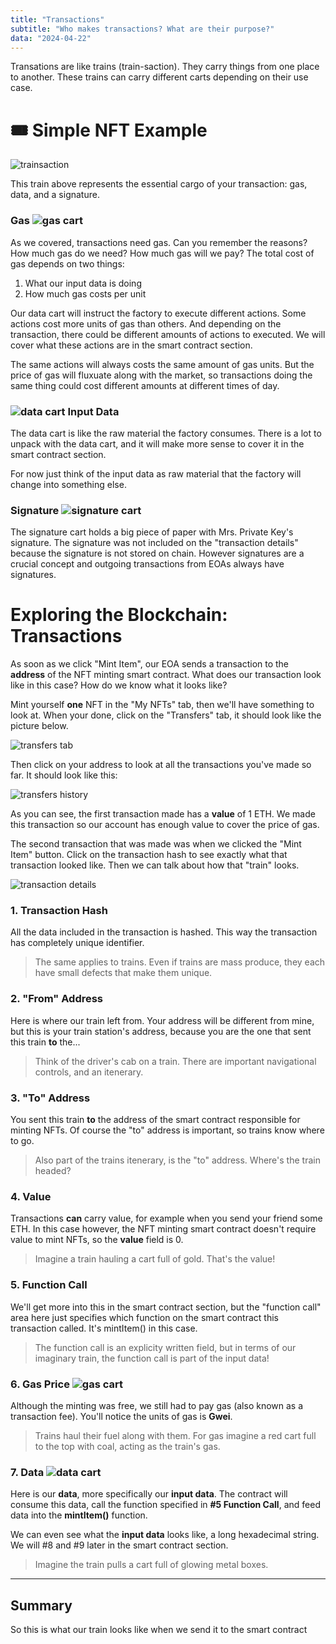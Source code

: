 ```yaml
---
title: "Transactions"
subtitle: "Who makes transactions? What are their purpose?"
data: "2024-04-22"
---
```


Transations are like trains (train-saction). They carry things from one place to another. These
trains can carry different carts depending on their use case.

# 🎟 Simple NFT Example

![trainsaction](/images/train.svg)

This train above represents the essential cargo of your transaction: gas, data, and a signature.

### Gas ![gas cart](/images/gas-cart.svg)

As we covered, transactions need gas. Can you remember the reasons?
How much gas do we need? How much gas will we pay? The total cost of gas depends on two things:

1. What our input data is doing
2. How much gas costs per unit

Our data cart will instruct the factory to execute different actions. Some actions cost
more units of gas than others. And depending on the transaction, there could be different
amounts of actions to executed. We will cover what these actions are in the smart contract
section.

The same actions will always costs the same amount of gas units. But the price of gas will
fluxuate along with the market, so transactions doing the same thing could cost different
amounts at different times of day.

### ![data cart](/images/data-cart.svg) Input Data

The data cart is like the raw material the factory consumes. There is a lot to unpack
with the data cart, and it will make more sense to cover it in the smart contract
section.

For now just think of the input data as raw material that the factory will change into
something else.

### Signature ![signature cart](/images/signature-cart.svg)

The signature cart holds a big piece of paper with Mrs. Private Key's signature. The signature
was not included on the "transaction details" because the signature is not stored on chain.
However signatures are a crucial concept and outgoing transactions from EOAs always have
signatures.

# Exploring the Blockchain: Transactions

As soon as we click "Mint Item", our EOA sends a transaction to the **address** of the NFT minting
smart contract. What does our transaction look like in this case? How do we know what it looks like?

Mint yourself **one** NFT in the "My NFTs" tab, then we'll have something to look at.
When your done, click on the "Transfers" tab, it should look like the picture below.

![transfers tab](/images/transactions-tab.jpg)

Then click on your address to look at all the transactions you've made so far. It should look like
this:

![transfers history](/images/transaction-history.jpg)

As you can see, the first transaction made has a **value** of 1 ETH. We made this transaction so our
account has enough value to cover the price of gas.

The second transaction that was made was when we clicked the "Mint Item" button. Click on the transaction
hash to see exactly what that transaction looked like. Then we can talk about how that "train" looks.

![transaction details](/images/transaction-details.jpg)

### 1. Transaction Hash

All the data included in the transaction is hashed. This way the transaction has completely unique
identifier.

> The same applies to trains. Even if trains are mass produce, they each have small defects that make them unique.

### 2. "From" Address

Here is where our train left from. Your address will be different from mine, but this is your train station's
address, because you are the one that sent this train **to** the...

> Think of the driver's cab on a train. There are important navigational controls, and an itenerary.

### 3. "To" Address

You sent this train **to** the address of the smart contract responsible for minting NFTs. Of course the "to"
address is important, so trains know where to go.

> Also part of the trains itenerary, is the "to" address. Where's the train headed?

### 4. Value

Transactions **can** carry value, for example when you send your friend some ETH. In this case however, the
NFT minting smart contract doesn't require value to mint NFTs, so the **value** field is 0.

> Imagine a train hauling a cart full of gold. That's the value!

### 5. Function Call

We'll get more into this in the smart contract section, but the "function call" area here just specifies which
function on the smart contract this transaction called. It's mintItem() in this case.

> The function call is an explicity written field, but in terms of our imaginary train, the function call is part of the input data!

### 6. Gas Price ![gas cart](/images/gas-cart.svg)

Although the minting was free, we still had to pay gas (also known as a transaction fee). You'll notice the units
of gas is **Gwei**.

> Trains haul their fuel along with them. For gas imagine a red cart full to the top with coal, acting as the train's gas.

### 7. Data ![data cart](/images/data-cart.svg)

Here is our **data**, more specifically our **input data**. The contract will consume this data, call the function
specified in **#5 Function Call**, and feed data into the **mintItem()** function.

We can even see what the **input data** looks like, a long hexadecimal string. We will #8 and #9 later in the
smart contract section.

> Imagine the train pulls a cart full of glowing metal boxes.

---

<!-- ### Nonce ![nonce locomotive](/images/nonce.svg)

The nonce is a number (like the one printed on the train) that indicates the number of
trains a train station has sent off. It's another security measure that solves similar
problems to the private key.

Printed on the side of the train is a nonce. A nonce is a number that indicates the current number
of trains a train station has sent. The nonce is important for train stations sending value to
each other, because if I sent several trains to my friend, I want to be sure that the
trains arrive in the correct order to avoid complications.

Image once again someone is trying to rob your train station of funds. This time they're
more clever about it -->

## Summary

So this is what our train looks like when we send it to the smart contract
